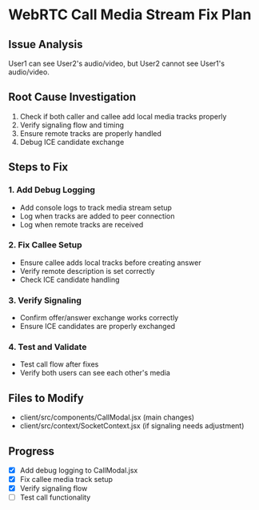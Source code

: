 # WebRTC Call Media Stream Fix Plan

## Issue Analysis
User1 can see User2's audio/video, but User2 cannot see User1's audio/video.

## Root Cause Investigation
1. Check if both caller and callee add local media tracks properly
2. Verify signaling flow and timing
3. Ensure remote tracks are properly handled
4. Debug ICE candidate exchange

## Steps to Fix

### 1. Add Debug Logging
- Add console logs to track media stream setup
- Log when tracks are added to peer connection
- Log when remote tracks are received

### 2. Fix Callee Setup
- Ensure callee adds local tracks before creating answer
- Verify remote description is set correctly
- Check ICE candidate handling

### 3. Verify Signaling
- Confirm offer/answer exchange works correctly
- Ensure ICE candidates are properly exchanged

### 4. Test and Validate
- Test call flow after fixes
- Verify both users can see each other's media

## Files to Modify
- client/src/components/CallModal.jsx (main changes)
- client/src/context/SocketContext.jsx (if signaling needs adjustment)

## Progress
- [x] Add debug logging to CallModal.jsx
- [x] Fix callee media track setup
- [x] Verify signaling flow
- [ ] Test call functionality
